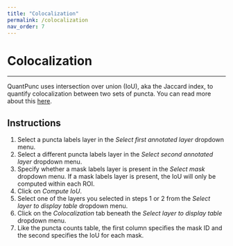```yaml
---
title: "Colocalization"
permalink: /colocalization
nav_order: 7
---
```


# Colocalization
---

QuantPunc uses intersection over union (IoU), aka the Jaccard index, to quantify colocalization between two sets of puncta. You can read more about this [here].

## Instructions
1. Select a puncta labels layer in the *Select first annotated layer* dropdown menu.
2. Select a different puncta labels layer in the *Select second annotated layer* dropdown menu.
3. Specify whether a mask labels layer is present in the *Select mask* dropdown menu. If a mask labels layer is present, the IoU will only be computed within each ROI.
4. Click on *Compute IoU*.
5. Select one of the layers you selected in steps 1 or 2 from the *Select layer to display table* dropdown menu.
6. Click on the *Colocalization* tab beneath the *Select layer to display table* dropdown menu.
7. Like the puncta counts table, the first column specifies the mask ID and the second specifies the IoU for each mask.

[here]: https://en.wikipedia.org/wiki/Jaccard_index